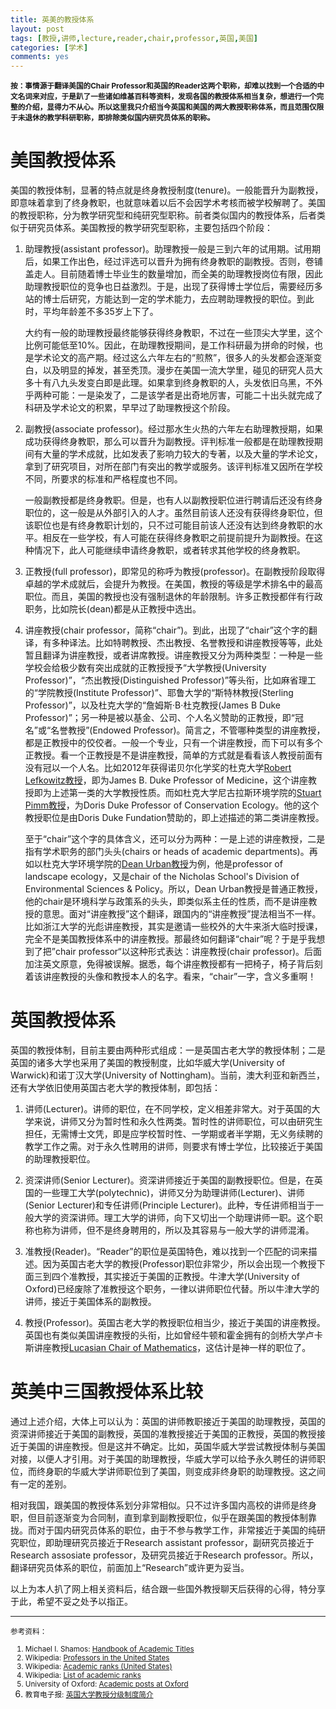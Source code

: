 ```yaml
---
title: 英美的教授体系
layout: post
tags: [教授,讲师,lecture,reader,chair,professor,英国,美国]
categories: [学术]
comments: yes
---
```


<small>**按：事情源于翻译美国的Chair Professor和英国的Reader这两个职称，却难以找到一个合适的中文名词来对应，于是趴了一些诸如维基百科等资料，发现各国的教授体系相当复杂，想进行一个完整的介绍，显得力不从心。所以这里我只介绍当今英国和美国的两大教授职称体系，而且范围仅限于未退休的教学科研职称，即排除类似国内研究员体系的职称。**</small>

# 美国教授体系

美国的教授体制，显著的特点就是终身教授制度(tenure)。一般能晋升为副教授，即意味着拿到了终身教职，也就意味着以后不会因学术考核而被学校解聘了。美国的教授职称，分为教学研究型和纯研究型职称。前者类似国内的教授体系，后者类似于研究员体系。美国教授的教学研究型职称，主要包括四个阶段：

1.	助理教授(assistant professor)。助理教授一般是三到六年的试用期。试用期后，如果工作出色，经过评选可以晋升为拥有终身教职的副教授。否则，卷铺盖走人。目前随着博士毕业生的数量增加，而全美的助理教授岗位有限，因此助理教授职位的竞争也日益激烈。于是，出现了获得博士学位后，需要经历多站的博士后研究，方能达到一定的学术能力，去应聘助理教授的职位。到此时，平均年龄差不多35岁上下了。

	大约有一般的助理教授最终能够获得终身教职，不过在一些顶尖大学里，这个比例可能低至10%。因此，在助理教授期间，是工作科研最为拼命的时候，也是学术论文的高产期。经过这么六年左右的“煎熬”，很多人的头发都会逐渐变白，以及明显的掉发，甚至秃顶。漫步在美国一流大学里，碰见的研究人员大多十有八九头发变白即是此理。如果拿到终身教职的人，头发依旧乌黑，不外乎两种可能：一是染发了，二是该学者是出奇地厉害，可能二十出头就完成了科研及学术论文的积累，早早过了助理教授这个阶段。
	
2.	副教授(associate professor)。经过那水生火热的六年左右助理教授期，如果成功获得终身教职，那么可以晋升为副教授。评判标准一般都是在助理教授期间有大量的学术成就，比如发表了影响力较大的专著，以及大量的学术论文，拿到了研究项目，对所在部门有突出的教学或服务。该评判标准又因所在学校不同，所要求的标准和严格程度也不同。

	一般副教授都是终身教职。但是，也有人以副教授职位进行聘请后还没有终身职位的，这一般是从外部引入的人才。虽然目前该人还没有获得终身职位，但该职位也是有终身教职计划的，只不过可能目前该人还没有达到终身教职的水平。相反在一些学校，有人可能在获得终身教职之前提前提升为副教授。在这种情况下，此人可能继续申请终身教职，或者转求其他学校的终身教职。
	
3.	正教授(full professor)，即常见的称呼为教授(professor)。在副教授阶段取得卓越的学术成就后，会提升为教授。在美国，教授的等级是学术排名中的最高职位。而且，美国的教授也没有强制退休的年龄限制。许多正教授都伴有行政职务，比如院长(dean)都是从正教授中选出。

4.	讲座教授(chair professor，简称“chair”)。到此，出现了“chair”这个字的翻译，有多种译法。比如特聘教授、杰出教授、名誉教授和讲座教授等等，此处暂且翻译为讲座教授，或者讲席教授。讲座教授又分为两种类型：一种是一些学校会给极少数有突出成就的正教授授予“大学教授(University Professor)”，“杰出教授(Distinguished Professor)”等头衔，比如麻省理工的“学院教授(Institute Professor)”、耶鲁大学的“斯特林教授(Sterling Professor)”，以及杜克大学的“詹姆斯·B·杜克教授(James B Duke Professor)”；另一种是被以基金、公司、个人名义赞助的正教授，即“冠名”或“名誉教授”(Endowed Professor)。简言之，不管哪种类型的讲座教授，都是正教授中的佼佼者。一般一个专业，只有一个讲座教授，而下可以有多个正教授。看一个正教授是不是讲座教授，简单的方式就是看看该人教授前面有没有冠以一个人名。比如2012年获得诺贝尔化学奖的杜克大学[Robert Lefkowitz教授](http://www.lefkolab.org/Lefkowitz_Bio.html)，即为James B. Duke Professor of Medicine，这个讲座教授即为上述第一类的大学教授性质。而如杜克大学尼古拉斯环境学院的[Stuart Pimm教授](http://fds.duke.edu/db/Nicholas/esp/faculty/spimm)，为Doris Duke Professor of Conservation Ecology。他的这个教授职位是由Doris Duke Fundation赞助的，即上述描述的第二类讲座教授。

	至于“chair”这个字的具体含义，还可以分为两种：一是上述的讲座教授，二是指有学术职务的部门头头(chairs or heads of academic departments)。再如以杜克大学环境学院的[Dean Urban教授](http://fds.duke.edu/db/Nicholas/esp/faculty/deanu)为例，他是professor of landscape ecology，又是chair of the Nicholas School's Division of Environmental Sciences & Policy。所以，Dean Urban教授是普通正教授，他的chair是环境科学与政策系的头头，即类似系主任的性质，而不是讲座教授的意思。面对“讲座教授”这个翻译，跟国内的“讲座教授”提法相当不一样。比如浙江大学的光彪讲座教授，其实是邀请一些校外的大牛来浙大临时授课，完全不是美国教授体系中的讲座教授。那最终如何翻译“chair”呢？于是乎我想到了把”chair professor“以这种形式表达：讲座教授(chair professor)。后面加注英文原意，免得被误解。据悉，每个讲座教授都有一把椅子，椅子背后刻着该讲座教授的头像和教授本人的名字。看来，“chair”一字，含义多重啊！
	
# 英国教授体系

英国的教授体制，目前主要由两种形式组成：一是英国古老大学的教授体制；二是英国的诸多大学也采用了美国的教授制度，比如华威大学(University of Warwick)和诺丁汉大学(University of Nottingham)。当前，澳大利亚和新西兰，还有大学依旧使用英国古老大学的教授体制，即包括：

1.	讲师(Lecturer)。讲师的职位，在不同学校，定义相差非常大。对于英国的大学来说，讲师又分为暂时性和永久性两类。暂时性的讲师职位，可以由研究生担任，无需博士文凭，即是应学校暂时性、一学期或者半学期，无义务续聘的教学工作之需。对于永久性聘用的讲师，则要求有博士学位，比较接近于美国的助理教授职位。

2.	资深讲师(Senior Lecturer)。资深讲师接近于美国的副教授职位。但是，在英国的一些理工大学(polytechnic)，讲师又分为助理讲师(Lecturer)、讲师(Senior Lecturer)和专任讲师(Principle Lecturer)。此种，专任讲师相当于一般大学的资深讲师。理工大学的讲师，向下又切出一个助理讲师一职。这个职称也称为讲师，但不是终身聘用的，所以及其容易与一般大学的讲师混淆。

3.	准教授(Reader)。“Reader”的职位是英国特色，难以找到一个匹配的词来描述。因为英国古老大学的教授(Professor)职位非常少，所以会出现一个教授下面三到四个准教授，其实接近于美国的正教授。牛津大学(University of Oxford)已经废除了准教授这个职务，一律以讲师职位代替。所以牛津大学的讲师，接近于美国体系的副教授。

4.	教授(Professor)。英国古老大学的教授职位相当少，接近于美国的讲座教授。英国也有类似美国讲座教授的头衔，比如曾经牛顿和霍金拥有的剑桥大学卢卡斯讲座教授[Lucasian Chair of Mathematics](http://en.wikipedia.org/wiki/Lucasian_Professor_of_Mathematics)，这估计是神一样的职位了。

# 英美中三国教授体系比较

通过上述介绍，大体上可以认为：英国的讲师教职接近于美国的助理教授，英国的资深讲师接近于美国的副教授，英国的准教授接近于美国的正教授，英国的教授接近于美国的讲座教授。但是这并不确定。比如，英国华威大学尝试教授体制与美国对接，以便人才引用。对于美国的助理教授，华威大学可以给予永久聘任的讲师职位，而终身职的华威大学讲师职位到了美国，则变成非终身职的助理教授。这之间有一定的差别。

相对我国，跟美国的教授体系划分非常相似。只不过许多国内高校的讲师是终身职，但目前逐渐变为合同制，直到拿到副教授职位，似乎在跟美国的教授体制靠拢。而对于国内研究员体系的职位，由于不参与教学工作，非常接近于美国的纯研究职位，即助理研究员接近于Research assistant professor，副研究员接近于Research assosiate professor，及研究员接近于Research professor。所以，翻译研究员体系的职位，前面加上“Research”或许更为妥当。

以上为本人扒了网上相关资料后，结合跟一些国外教授聊天后获得的心得，特分享于此，希望不妥之处予以指正。

---
<small>参考资料：

1. Michael I. Shamos: [Handbook of Academic Titles](http://euro.ecom.cmu.edu/titles/titlebook.htm)
2. Wikipedia: [Professors in the United States](http://en.wikipedia.org/wiki/Professors_in_the_United_States)
3. Wikipedia: [Academic ranks (United States)](http://en.wikipedia.org/wiki/Academic_rank_in_the_United_States)
4. Wikipedia: [List of academic ranks](http://en.wikipedia.org/wiki/Academic_rank#United_Kingdom)
5. University of Oxford: [Academic posts at Oxford](http://www.admin.ox.ac.uk/personnel/staffinfo/academic/types/)
4. 教育电子报: [英国大学教授分级制度简介](http://epaper.edu.tw/windows.aspx?windows_sn=11208)</small>
